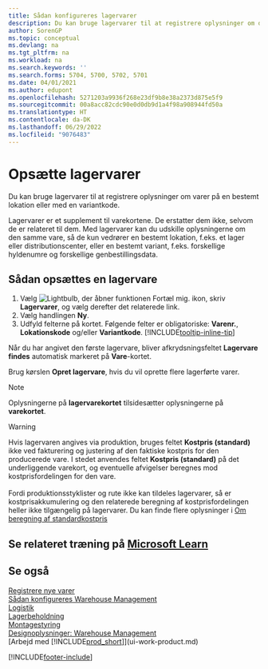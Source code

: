 ```yaml
---
title: Sådan konfigureres lagervarer
description: Du kan bruge lagervarer til at registrere oplysninger om dine varer på en bestemt lokation eller med en bestemt variantkode.
author: SorenGP
ms.topic: conceptual
ms.devlang: na
ms.tgt_pltfrm: na
ms.workload: na
ms.search.keywords: ''
ms.search.forms: 5704, 5700, 5702, 5701
ms.date: 04/01/2021
ms.author: edupont
ms.openlocfilehash: 5271203a9936f268e23df9b8e38a2373d875e5f9
ms.sourcegitcommit: 00a8acc82cdc90e0d0db9d1a4f98a908944fd50a
ms.translationtype: HT
ms.contentlocale: da-DK
ms.lasthandoff: 06/29/2022
ms.locfileid: "9076483"
---
```

# <a name="set-up-stockkeeping-units"></a>Opsætte lagervarer

Du kan bruge lagervarer til at registrere oplysninger om varer på en bestemt lokation eller med en variantkode.  

Lagervarer er et supplement til varekortene. De erstatter dem ikke, selvom de er relateret til dem. Med lagervarer kan du udskille oplysningerne om den samme vare, så de kun vedrører en bestemt lokation, f.eks. et lager eller distributionscenter, eller en bestemt variant, f.eks. forskellige hyldenumre og forskellige genbestillingsdata.  

## <a name="to-set-up-a-stockkeeping-unit"></a>Sådan opsættes en lagervare  

1.  Vælg ![Lightbulb, der åbner funktionen Fortæl mig.](media/ui-search/search_small.png "Fortæl mig, hvad du vil foretage dig") ikon, skriv **Lagervarer**, og vælg derefter det relaterede link.  
2.  Vælg handlingen **Ny**.  
3.  Udfyld felterne på kortet. Følgende felter er obligatoriske: **Varenr.**, **Lokationskode** og/eller **Variantkode**. [!INCLUDE[tooltip-inline-tip](includes/tooltip-inline-tip_md.md)]  

Når du har angivet den første lagervare, bliver afkrydsningsfeltet **Lagervare findes** automatisk markeret på **Vare**-kortet.  

Brug kørslen **Opret lagervare**, hvis du vil oprette flere lagerførte varer.  

> [!NOTE]  
>  Oplysningerne på **lagervarekortet** tilsidesætter oplysningerne på **varekortet**.

> [!Warning]
> Hvis lagervaren angives via produktion, bruges feltet **Kostpris (standard)** ikke ved fakturering og justering af den faktiske kostpris for den producerede vare. I stedet anvendes feltet **Kostpris (standard)** på det underliggende varekort, og eventuelle afvigelser beregnes mod kostprisfordelingen for den vare.<br /><br />
> Fordi produktionsstyklister og rute ikke kan tildeles lagervarer, så er kostprisakkumulering og den relaterede beregning af kostprisfordelingen heller ikke tilgængelig på lagervarer. Du kan finde flere oplysninger i [Om beregning af standardkostpris](finance-about-calculating-standard-cost.md)

## <a name="see-related-training-at-microsoft-learn"></a>Se relateret træning på [Microsoft Learn](/learn/modules/control-inventory-multiple-locations/)

## <a name="see-also"></a>Se også

[Registrere nye varer](inventory-how-register-new-items.md)  
[Sådan konfigureres Warehouse Management](warehouse-setup-warehouse.md)  
[Logistik](warehouse-manage-warehouse.md)  
[Lagerbeholdning](inventory-manage-inventory.md)  
[Montagestyring](assembly-assemble-items.md)    
[Designoplysninger: Warehouse Management](design-details-warehouse-management.md)  
[Arbejd med [!INCLUDE[prod_short](includes/prod_short.md)]](ui-work-product.md)  


[!INCLUDE[footer-include](includes/footer-banner.md)]